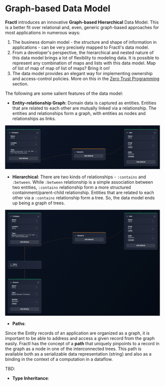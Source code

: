 # Graph-based Data Model

**Fractl** introduces an innovative **Graph-based Hierarchical** Data Model. This is a better fit over relational and, even, generic graph-based approaches for most applications in numerous ways:

1. The business domain model - the structure and shape of information in applications - can be very precisely mapped to Fractl's data model.
2. From a developer's perspective, the hierarchical and nested nature of this data model brings a lot of flexiblity to modeling data. It is possible to represent any combination of maps and lists with this data model. Map of list of map of map of list of maps? Bring it on!
3. The data model provides an elegant way for implementing ownership and access-control policies. More on this in the [Zero Trust Programming](zero-trust-programming.md) section.

The following are some salient features of the data model:

* **Entity-relationship Graph**: Domain data is captured as entities. Entities that are related to each other are mutually linked via a relationship. The entities and relationships form a graph, with entities as nodes and relationships as links.

![Graph Data Model](img/entity-relationship.png "Entity-Relationship")

* **Hierarchical**: There are two kinds of relationships - `:contains` and `:between`. While `:between` relationship is a simple association between two entities, `:contains` relationship form a more structured containment/parent-child relationship. Entities that are related to each other via a `:contains` relationship form a tree. So, the data model ends up being a graph of trees.

![Hierarchical Graph Data Model](img/entity-relationship-contains.png "Entity-Relationship-contains")

* **Paths**:

Since the Entity records of an application are organized as a graph, it is important to be able to address and access a given record from the graph easily. Fractl has the concept of a **path** that uniquely pinpoints to a record in the graph as a node in one of the interconnected trees. This path is available both as a serializable data representation (string) and also as a binding in the context of a computation in a dataflow.

TBD:
* **Type Inheritance**:


